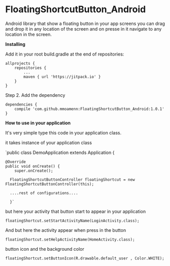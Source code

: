 # FloatingShortcutButton_Android

Android library that show a floating button in your app screens you can drag and drop it in any location of the screen and on presse in it navigate to any location in the screen.

**Installing**
 
 Add it in your root build.gradle at the end of repositories:
 
 	allprojects {
 		repositories {
 			...
 			maven { url 'https://jitpack.io' }
 		}
 	}
 	
 Step 2. Add the dependency
 
 	dependencies {
 		compile 'com.github.mmoamenn:FloatingShortcutButton_Android:1.0.1'
 	}

**How to use in your application**

It's very simple type this code in your application class.

it takes instance of your application class 

`public class DemoApplication extends Application {

    @Override
    public void onCreate() {
        super.onCreate();
        
      FloatingShortcutButtonController floatingShortcut = new FloatingShortcutButtonController(this);
      
      ....rest of configurations....
      
      }`

but here your activity that button start to appear in your application 

`floatingShortcut.setStartActivityName(LoginActivity.class);`

And but here the activity appear when press in the button 

`floatingShortcut.setHelpActivityName(HomeActivity.class);`

button icon and the background color 

`floatingShortcut.setButtonIcon(R.drawable.default_user , Color.WHITE);`


